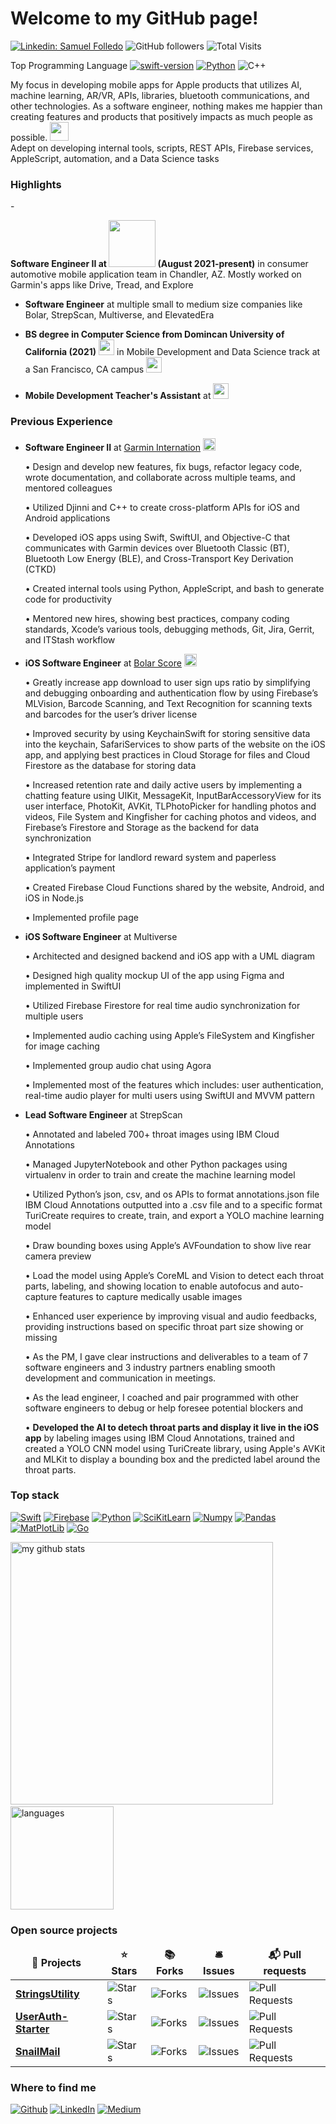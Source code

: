 <h1>Welcome to my GitHub page! </h1>

[![Linkedin: Samuel Folledo](https://img.shields.io/badge/-SamuelFolledo-blue?style=flat-square&logo=Linkedin&logoColor=white&link=https://linkedin.com/in/samuelfolledo/)](https://linkedin.com/in/samuelfolledo)
![GitHub followers](https://img.shields.io/github/followers/SamuelFolledo?label=Follow&style=social)
![Total Visits](https://badges.pufler.dev/visits/SamuelFolledo/SamuelFolledo)

Top Programming Language
[![swift-version](https://img.shields.io/badge/swift-red.svg)](https://github.com/apple/swift) 
[![Python](https://img.shields.io/badge/python-blue.svg)](https://www.python.org/downloads/release/python-360/)
![C++](https://img.shields.io/badge/-c++-black)

My focus in developing mobile apps for Apple products that utilizes AI, machine learning, AR/VR, APIs, libraries, bluetooth communications, and other technologies.
As a software engineer, nothing makes me happier than creating features and products that positively impacts as much people as possible. <img src="https://emojis.slackmojis.com/emojis/images/1531849430/4246/blob-sunglasses.gif?1531849430" width="30"/> </br> 
Adept on developing internal tools, scripts, REST APIs, Firebase services, AppleScript, automation, and a Data Science tasks


<h3>Highlights</h3>
- <p><b>Software Engineer II at <a href="https://www.garmin.com/en-US/"><img src="https://www.clker.com/cliparts/9/8/9/0/15137766361861255637garmin-logo-white.med.png" width="75" /></a> (August 2021-present)</b> in consumer automotive mobile application team in Chandler, AZ. Mostly worked on Garmin's apps like Drive, Tread, and Explore

- <p><b>Software Engineer</b> at multiple small to medium size companies like Bolar, StrepScan, Multiverse, and ElevatedEra</p>

- <p><b>BS degree in Computer Science from Domincan University of California (2021)</b> <a href="https://www.dominican.edu/"><img src="https://wikiwandv2-19431.kxcdn.com/_next/image?url=https://upload.wikimedia.org/wikipedia/en/0/03/DU_shield.gif&w=640&q=50" width="25"/></a> in Mobile Development and Data Science track at a San Francisco, CA campus <a href="https://www.makeschool.com/"><img src="https://encrypted-tbn0.gstatic.com/images?q=tbn:ANd9GcRQWsSSQpHTs0svsguk1p3gyicXBkQce10rjoBipYx7Ag&s" width="25" /></a>

- <p><b>Mobile Development Teacher's Assistant</b> at <img src="https://encrypted-tbn0.gstatic.com/images?q=tbn:ANd9GcRQWsSSQpHTs0svsguk1p3gyicXBkQce10rjoBipYx7Ag&s" width="25"/></p>


<h3>Previous Experience</h3>

- <p><b>Software Engineer II</b> at <a href="https://www.garmin.com/en-US/">Garmin Internation</a> <a href="http://garmin.com/"><img src="https://creative.garmin.com/styleguide/img/resources__garmin-logo-with-delta.svg" width="20"/></a></p>
    <p>•  Design and develop new features, fix bugs, refactor legacy code, wrote documentation, and collaborate across multiple teams, and mentored colleagues</p>
    <p>•  Utilized Djinni and C++ to create cross-platform APIs for iOS and Android applications</p>
    <p>•  Developed iOS apps using Swift, SwiftUI, and Objective-C that communicates with Garmin devices over Bluetooth Classic (BT), Bluetooth Low Energy (BLE), and Cross-Transport Key Derivation (CTKD)</p>
    <p>•  Created internal tools using Python, AppleScript, and bash to generate code for productivity</p>
    <p>•  Mentored new hires, showing best practices, company coding standards, Xcode’s various tools, debugging methods, Git, Jira, Gerrit, and ITStash workflow</p>

- <p><b>iOS Software Engineer</b> at <a href="https://apps.apple.com/us/app/bolar-score/id1500156541">Bolar Score</a> <a href="https://www.bolarscore.com/"><img src="https://static1.squarespace.com/static/5e0f9fa9c43b86108a5a66eb/t/5e0fcf2461066d7f81e8d2dc/1596151438353/" width="20" /></a> </p>
    <p>•  Greatly increase app download to user sign ups ratio by simplifying and debugging onboarding and authentication flow by using Firebase’s MLVision, Barcode Scanning, and Text Recognition for scanning texts and barcodes for the user’s driver license</p>
    <p>•  Improved security by using KeychainSwift for storing sensitive data into the keychain, SafariServices to show parts of the website on the iOS app, and applying best practices in Cloud Storage for files and Cloud Firestore as the database for storing data</p>
    <p>•  Increased retention rate and daily active users by implementing a chatting feature using UIKit, MessageKit, InputBarAccessoryView for its user interface, PhotoKit, AVKit, TLPhotoPicker for handling photos and videos, File System and Kingfisher for caching photos and videos, and Firebase’s Firestore and Storage as the backend for data synchronization</p>
    <p>•  Integrated Stripe for landlord reward system and paperless application’s payment</p>
    <p>•  Created Firebase Cloud Functions shared by the website, Android, and iOS in Node.js</p>
    <p>•  Implemented profile page</p>

- <p><b>iOS Software Engineer</b> at Multiverse</p>
    <p>•  Architected and designed backend and iOS app with a UML diagram</p>
    <p>•  Designed high quality mockup UI of the app using Figma and implemented in SwiftUI</p>
    <p>•  Utilized Firebase Firestore for real time audio synchronization for multiple users</p>
    <p>•  Implemented audio caching using Apple’s FileSystem and Kingfisher for image caching</p>
    <p>•  Implemented group audio chat using Agora</p>
    <p>•  Implemented most of the features which includes: user authentication, real-time audio player for multi users using SwiftUI and MVVM pattern</p>

- <p><b>Lead Software Engineer</b> at StrepScan</p>
    <p>•  Annotated and labeled 700+ throat images using IBM Cloud Annotations</p>
    <p>•  Managed JupyterNotebook and other Python packages using virtualenv in order to train and create the machine learning model</p>
    <p>•  Utilized Python’s json, csv, and os APIs to format annotations.json file IBM Cloud Annotations outputted into a .csv file and to a specific format TuriCreate requires to create, train, and export a YOLO machine learning model</p>
    <p>•  Draw bounding boxes using Apple’s AVFoundation to show live rear camera preview</p>
    <p>•  Load the model using Apple’s CoreML and Vision to detect each throat parts, labeling, and showing location to enable autofocus and auto-capture features to capture medically usable images</p>
    <p>•  Enhanced user experience by improving visual and audio feedbacks, providing instructions based on specific throat part size showing or missing</p>
    <p>•  As the PM, I gave clear instructions and deliverables to a team of 7 software engineers and 3 industry partners enabling smooth development and communication in meetings.</p>
    <p>•  As the lead engineer, I coached and pair programmed with other software engineers to debug or help foresee potential blockers and</p>
    <p>•  <b>Developed the AI to detech throat parts and display it live in the iOS app</b> by labeling images using IBM Cloud Annotations, trained and created a YOLO CNN model using TuriCreate library, using Apple's AVKit and MLKit to display a bounding box and the predicted label around the throat parts.</p>


<h3>Top stack</h3>
<p>

[![Swift](https://img.shields.io/badge/swift-red.svg)](https://github.com/apple/swift)
[![Firebase](https://img.shields.io/badge/firebase-orange)](https://firebase.google.com/i)
[![Python](https://img.shields.io/badge/python-blue.svg)](https://www.python.org/downloads/release/python-360/)
[![SciKitLearn](https://img.shields.io/badge/scikitlearn-darkgreen)](https://scikit-learn.org/stable/)
[![Numpy](https://img.shields.io/badge/numpy-red)](https://numpy.org/)
[![Pandas](https://img.shields.io/badge/pandas-brightgreen)](https://pandas.pydata.org/)
[![MatPlotLib](https://img.shields.io/badge/matplotlib-magenta)](https://matplotlib.org/)
[![Go](https://img.shields.io/badge/go-lightblue)](https://golang.org/)
</p>

<img src="https://github-readme-stats.vercel.app/api?username=SamuelFolledo&show_icons=true&title_color=ffffff&text_color=c9cacc&icon_color=2bbc8a&bg_color=1d1f21" alt="my github stats" width="420"/>&nbsp;<img src="https://github-readme-stats.vercel.app/api/top-langs/?username=SamuelFolledo&layout=compact&title_color=ffffff&text_color=c9cacc&icon_color=2bbc8a&bg_color=1d1f21" alt="languages" height="165">

<!--- Previous GitHub Stats
<a href="https://github.com/SamuelFolledo/SamuelFolledo">
  <img align="center" src="https://github-readme-stats.vercel.app/api?username=SamuelFolledo&show_icons=true&line_height=27&count_private=true&title_color=ffffff&text_color=c9cacc&icon_color=2bbc8a&bg_color=1d1f21" alt="Samuel Folledo's Stats" />
</a>
--->

<!--- Previous GitHub Stats
<a href="https://github.com/SamuelFolledo/SamuelFolledo">
  <img align="center" src="https://github-readme-stats.vercel.app/api/top-langs/?username=SamuelFolledo&hide=java,html&title_color=ffffff&text_color=c9cacc&icon_color=2bbc8a&bg_color=1d1f21" />
</a>
--->

<h3>Open source projects</h3>
<table>
  <thead align="center">
    <tr border: none;>
      <td><b>🎁 Projects</b></td>
      <td><b>⭐ Stars</b></td>
      <td><b>📚 Forks</b></td>
      <td><b>🛎 Issues</b></td>
      <td><b>📬 Pull requests</b></td>
    </tr>
  </thead>
  <tbody>
    <tr>
        <td><a href="https://github.com/SamuelFolledo/StringsUtility"><b>StringsUtility</b></a></td>
      <td><img alt="Stars" src="https://img.shields.io/github/stars/SamuelFolledo/StringsUtility?style=flat-square&labelColor=343b41"/></td>
      <td><img alt="Forks" src="https://img.shields.io/github/forks/SamuelFolledo/StringsUtility?style=flat-square&labelColor=343b41"/></td>
      <td><img alt="Issues" src="https://img.shields.io/github/issues/SamuelFolledo/StringsUtility?style=flat-square&labelColor=343b41"/></td>
      <td><img alt="Pull Requests" src="https://img.shields.io/github/issues-pr/SamuelFolledo/StringsUtility?style=flat-square&labelColor=343b41"/></td>
    </tr>
    <tr>
        <td><a href="https://github.com/SamuelFolledo/UserAuth-Starter"><b>UserAuth-Starter</b></a></td>
      <td><img alt="Stars" src="https://img.shields.io/github/stars/SamuelFolledo/UserAuth-Starter?style=flat-square&labelColor=343b41"/></td>
      <td><img alt="Forks" src="https://img.shields.io/github/forks/SamuelFolledo/UserAuth-Starter?style=flat-square&labelColor=343b41"/></td>
      <td><img alt="Issues" src="https://img.shields.io/github/issues/SamuelFolledo/UserAuth-Starter?style=flat-square&labelColor=343b41"/></td>
      <td><img alt="Pull Requests" src="https://img.shields.io/github/issues-pr/SamuelFolledo/UserAuth-Starter?style=flat-square&labelColor=343b41"/></td>
    </tr>
    <tr>
        <td><a href="https://github.com/SamuelFolledo/SnailMail"><b>SnailMail</b></a></td>
      <td><img alt="Stars" src="https://img.shields.io/github/stars/SamuelFolledo/SnailMail?style=flat-square&labelColor=343b41"/></td>
      <td><img alt="Forks" src="https://img.shields.io/github/forks/SamuelFolledo/SnailMail?style=flat-square&labelColor=343b41"/></td>
      <td><img alt="Issues" src="https://img.shields.io/github/issues/SamuelFolledo/SnailMail?style=flat-square&labelColor=343b41"/></td>
      <td><img alt="Pull Requests" src="https://img.shields.io/github/issues-pr/SamuelFolledo/SnailMail?style=flat-square&labelColor=343b41"/></td>
    </tr>
  </tbody>
</table>

<h3>Where to find me</h3>
<p><a href="https://github.com/SamuelFolledo" target="_blank"><img alt="Github" src="https://img.shields.io/badge/GitHub-%2312100E.svg?&style=for-the-badge&logo=Github&logoColor=white" /></a> 
<a href="https://linkedin.com/in/samuelfolledo" target="_blank"><img alt="LinkedIn" src="https://img.shields.io/badge/linkedin-%230077B5.svg?&style=for-the-badge&logo=linkedin&logoColor=white" /></a> 
<a href="https://medium.com/@samuelfolledo" target="_blank"><img alt="Medium" src="https://img.shields.io/badge/medium-%2312100E.svg?&style=for-the-badge&logo=medium&logoColor=white" /></a>
</p>
